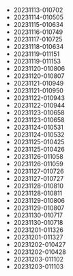 * 20231113-010702
* 20231114-010505
* 20231115-010634
* 20231116-010749
* 20231117-010725
* 20231118-010634
* 20231119-011151
* 20231119-011153
* 20231120-010806
* 20231120-010807
* 20231121-010949
* 20231121-010950
* 20231122-010943
* 20231122-010944
* 20231123-010658
* 20231123-010658
* 20231124-010531
* 20231124-010532
* 20231125-010425
* 20231125-010426
* 20231126-011058
* 20231126-011059
* 20231127-010726
* 20231127-010727
* 20231128-010810
* 20231128-010811
* 20231129-010806
* 20231129-010807
* 20231130-010717
* 20231130-010718
* 20231201-011326
* 20231201-011327
* 20231202-010427
* 20231202-010428
* 20231203-011102
* 20231203-011103
